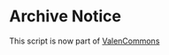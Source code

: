 # Archive Notice
This script is now part of [ValenCommons](https://github.com/ElMoha943/com.valenvrc.common)
